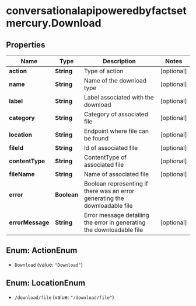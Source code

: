 # conversationalapipoweredbyfactsetmercury.Download

## Properties

Name | Type | Description | Notes
------------ | ------------- | ------------- | -------------
**action** | **String** | Type of action | [optional] 
**name** | **String** | Name of the download type | [optional] 
**label** | **String** | Label associated with the download | [optional] 
**category** | **String** | Category of associated file | [optional] 
**location** | **String** | Endpoint where file can be found | [optional] 
**fileId** | **String** | Id of associated file | [optional] 
**contentType** | **String** | ContentType of associated file | [optional] 
**fileName** | **String** | Name of associated file | [optional] 
**error** | **Boolean** | Boolean representing if there was an error generating the downloadable file | 
**errorMessage** | **String** | Error message detailing the error in generating the downloadable file | [optional] 



## Enum: ActionEnum


* `Download` (value: `"Download"`)





## Enum: LocationEnum


* `/download/file` (value: `"/download/file"`)




